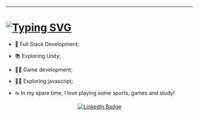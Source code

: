 

---
<h1>
<a href="https://git.io/typing-svg"><img src="https://readme-typing-svg.herokuapp.com?font=Fira+Code&size=30&pause=1000&color=67D7B0&width=435&lines=About+Me" alt="Typing SVG" /></a>
</h1>

- :rocket: Full Stack Development;


- :books: Exploring Unity;

- :surfing_woman: Game development;

- :surfing_woman: Exploring javascript;


- :coffee: In my spare time, I love playing some sports, games and study!



<div id="badges" align="center">
  <a href="https://www.linkedin.com/in/julian-trujillo-92b0b8143/">
  <img src="https://img.shields.io/badge/LinkedIn-blue?style=for-the-badge&logo=linkedin&logoColor=white" alt="LinkedIn Badge"/>
  </a>
  
</div>



